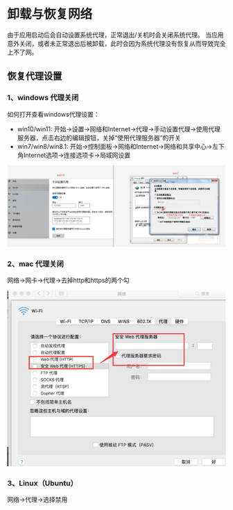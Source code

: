 # 卸载与恢复网络

由于应用启动后会自动设置系统代理，正常退出/关机时会关闭系统代理。
当应用意外关闭，或者未正常退出后被卸载，此时会因为系统代理没有恢复从而导致完全上不了网。

## 恢复代理设置

### 1、windows 代理关闭


如何打开查看windows代理设置：

- win10/win11: 开始->设置->网络和Internet->代理->手动设置代理->使用代理服务器，点击右边的编辑按钮，关掉“使用代理服务器”的开关
- win7/win8/win8.1: 开始->控制面板->网络和Internet->网络和共享中心->左下角Internet选项->连接选项卡->局域网设置

![windows](../figures/proxy.png)

### 2、mac 代理关闭

网络->网卡->代理->去掉http和https的两个勾

![macos](../figures/mac-proxy.png)

### 3、Linux（Ubuntu）

网络->代理->选择禁用
